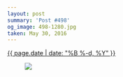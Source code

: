 ```yaml
---
layout: post
summary: 'Post #498'
og_image: 498-1280.jpg
taken: May 30, 2016
---
```


<div class="post">
 <time>
  <a href="/498">
   {{ page.date | date: "%B %-d, %Y" }}
  </a>
 </time>
 <a href="/498">
  <figure data-taken="5/30/2016">
   <img sizes="(min-width: 700px) 50vw, calc(100vw - 2rem)" src="{{ site.assets_url }}/498-640.jpg" srcset="{{ site.assets_url }}/498-1280.jpg 1280w, {{ site.assets_url }}/498-960.jpg 960w, {{ site.assets_url }}/498-640.jpg 640w, {{ site.assets_url }}/498-320.jpg 320w"/>
  </figure>
 </a>
</div>
